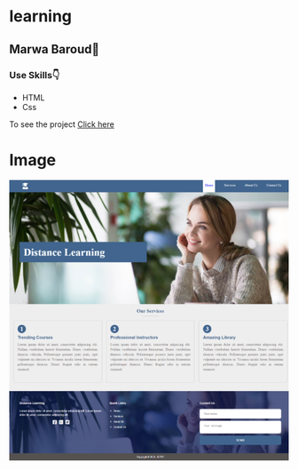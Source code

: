 # learning
## Marwa Baroud:blue_heart:
### Use Skills:point_down:
* HTML
* Css

To see the project [Click here](https://marwabaroud.github.io/learning/)
# Image
![](img/learning.png)
